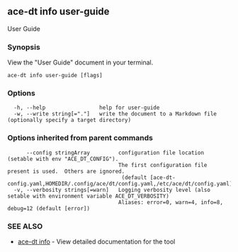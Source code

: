 ## ace-dt info user-guide

User Guide

### Synopsis

View the "User Guide" document in your terminal.

```
ace-dt info user-guide [flags]
```

### Options

```
  -h, --help                 help for user-guide
  -w, --write string[="."]   write the document to a Markdown file (optionally specify a target directory)
```

### Options inherited from parent commands

```
      --config stringArray         configuration file location (setable with env "ACE_DT_CONFIG").
                                   The first configuration file present is used.  Others are ignored.
                                    (default [ace-dt-config.yaml,HOMEDIR/.config/ace/dt/config.yaml,/etc/ace/dt/config.yaml])
  -v, --verbosity strings[=warn]   Logging verbosity level (also setable with environment variable ACE_DT_VERBOSITY)
                                   Aliases: error=0, warn=4, info=8, debug=12 (default [error])
```

### SEE ALSO

* [ace-dt info](ace-dt_info.md)	 - View detailed documentation for the tool


